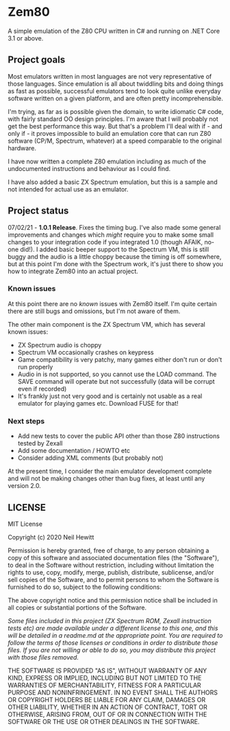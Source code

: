 # Zem80

A simple emulation of the Z80 CPU written in C# and running on .NET Core 3.1 or above. 

## Project goals

Most emulators written in most languages are not very representative of those languages. Since emulation is all about twiddling bits and doing things as fast as possible, successful emulators tend to look quite unlike everyday software written on a given platform, and are often pretty incomprehensible. 

I'm trying, as far as is possible given the domain, to write idiomatic C# code, with fairly standard OO design principles. I'm aware that I will probably not get the best performance this way. But that's a problem I'll deal with if - and only if - it proves impossible to build an emulation core that can run Z80 software (CP/M, Spectrum, whatever) at a speed comparable to the original hardware.  

I have now written a complete Z80 emulation including as much of the undocumented instructions and behaviour as I could find.

I have also added a basic ZX Spectrum emulation, but this is a sample and not intended for actual use as an emulator. 

## Project status
07/02/21 - **1.0.1 Release**. Fixes the timing bug. I've also made some general improvements and changes which *might* require you to make some small changes to your integration code if you integrated 1.0 (though AFAIK, no-one did!). I added basic beeper support to the Spectrum VM, this is still buggy and the audio is a little choppy because the timing is off somewhere, but at this point I'm done with the Spectrum work, it's just there to show you how to integrate Zem80 into an actual project. 

### Known issues ###

At this point there are no *known* issues with Zem80 itself. I'm quite certain there are still bugs and omissions, but I'm not aware of them.

The other main component is the ZX Spectrum VM, which has several known issues:

* ZX Spectrum audio is choppy
* Spectrum VM occasionally crashes on keypress 
* Game compatibility is very patchy, many games either don't run or don't run properly
* Audio in is not supported, so you cannot use the LOAD command. The SAVE command will operate but not successfully (data will be corrupt even if recorded)
* It's frankly just not very good and is certainly not usable as a real emulator for playing games etc. Download FUSE for that!

### Next steps ###

* Add new tests to cover the public API other than those Z80 instructions tested by Zexall
* Add some documentation / HOWTO etc
* Consider adding XML comments (but probably not)

At the present time, I consider the main emulator development complete and will not be making changes other than bug fixes, at least until any version 2.0.

## LICENSE ##

MIT License

Copyright (c) 2020 Neil Hewitt

Permission is hereby granted, free of charge, to any person obtaining a copy
of this software and associated documentation files (the "Software"), to deal
in the Software without restriction, including without limitation the rights
to use, copy, modify, merge, publish, distribute, sublicense, and/or sell
copies of the Software, and to permit persons to whom the Software is
furnished to do so, subject to the following conditions:

The above copyright notice and this permission notice shall be included in all
copies or substantial portions of the Software.

*Some files included in this project (ZX Spectrum ROM, Zexall instruction tests etc)
are made available under a different license to this one, 
and this will be detailed in a readme.md at the appropriate point. You are required
to follow the terms of those licenses or conditions in order to distribute those files.
If you are not willing or able to do so, you may distribute this project with those files
removed.*

THE SOFTWARE IS PROVIDED "AS IS", WITHOUT WARRANTY OF ANY KIND, EXPRESS OR
IMPLIED, INCLUDING BUT NOT LIMITED TO THE WARRANTIES OF MERCHANTABILITY,
FITNESS FOR A PARTICULAR PURPOSE AND NONINFRINGEMENT. IN NO EVENT SHALL THE
AUTHORS OR COPYRIGHT HOLDERS BE LIABLE FOR ANY CLAIM, DAMAGES OR OTHER
LIABILITY, WHETHER IN AN ACTION OF CONTRACT, TORT OR OTHERWISE, ARISING FROM,
OUT OF OR IN CONNECTION WITH THE SOFTWARE OR THE USE OR OTHER DEALINGS IN THE
SOFTWARE.
